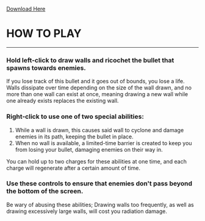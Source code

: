 [Download Here](https://github.com/alegottu/Ricochet/raw/main/Build/Output/RicochetSetup.exe)
# HOW TO PLAY
---
### Hold left-click to draw walls and ricochet the bullet that spawns towards enemies.
If you lose track of this bullet and it goes out of bounds, you lose a life.
Walls dissipate over time depending on the size of the wall drawn,
and no more than one wall can exist at once,
meaning drawing a new wall while one already exists replaces the existing wall. 


### Right-click to use one of two special abilities:
1. While a wall is drawn, this causes said wall to cyclone and damage enemies in its path,
keeping the bullet in place.
2. When no wall is available, a limited-time barrier is created to keep you from losing your bullet,
damaging enemies on their way in.

You can hold up to two charges for these abilities at one time,
and each charge will regenerate after a certain amount of time.


### Use these controls to ensure that enemies don't pass beyond the bottom of the screen.
Be wary of abusing these abilities;
Drawing walls too frequently, as well as drawing excessively large walls,
will cost you radiation damage.
